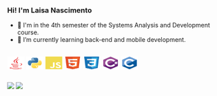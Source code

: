 ### Hi!  I'm Laisa Nascimento

- 🔭 I'm in the 4th semester of the Systems Analysis and Development course.
- 🌱 I’m currently learning back-end and mobile development.


<!--![Laisa Nascimento's GitHub stats](https://github-readme-stats.vercel.app/api?username=llaisanasc&show_icons=true&theme=tokyonight&count_private=true).
<!--![Top Langs](https://github-readme-stats.vercel.app/api/top-langs/?username=llaisanasc&layout=compact&theme=tokyonight)
-->

 <div style="display: inline_block"><br>
  <img align="center" alt="Rafa-Js" height="30" width="40" src="https://raw.githubusercontent.com/devicons/devicon/master/icons/java/java-plain.svg">
   <img align="center" alt="Rafa-Csharp" height="30" width="40" 
src="https://raw.githubusercontent.com/devicons/devicon/master/icons/python/python-original.svg">
  <img align="center" alt="Rafa-Ts" height="30" width="40" src="https://raw.githubusercontent.com/devicons/devicon/master/icons/javascript/javascript-plain.svg">
  <img align="center" alt="Rafa-React" height="30" width="40" src="https://raw.githubusercontent.com/devicons/devicon/master/icons/html5/html5-original.svg">
  <img align="center" alt="Rafa-CSS" height="30" width="40" src="https://raw.githubusercontent.com/devicons/devicon/master/icons/css3/css3-original.svg">
  <img align="center" alt="Rafa-Python" height="30" width="40" src="https://raw.githubusercontent.com/devicons/devicon/master/icons/csharp/csharp-original.svg">
   <img align="center" alt="Rafa-Csharp" height="30" width="40" src="https://raw.githubusercontent.com/devicons/devicon/master/icons/c/c-original.svg">
</div>
  
  ##
 
<div> 
  <a href = "mailto:llaisanasc@gmail.com"><img src="https://img.shields.io/badge/-Gmail-%23333?style=for-the-badge&logo=gmail&logoColor=white" target="_blank"></a>
  <a href="https://www.linkedin.com/in/laisa-nascimento-8b1a1821b/"><img src="https://img.shields.io/badge/-Linkedin-%23333?style=for-the-badge&logo=linkedin&logoColor=white" target="_blank"></a>
